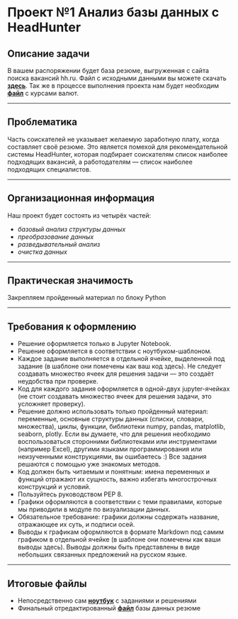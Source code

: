 # __Проект №1 Анализ базы данных c HeadHunter__ #

## __Описание задачи__ 

В вашем распоряжении будет база резюме, выгруженная с сайта поиска вакансий hh.ru. Файл с исходными данными вы можете скачать __[здесь][]__. Так же в процессе выполнения проекта нам будет необходим __[файл]__ с курсами валют.
____
[здесь]: https://drive.google.com/file/d/15LlgMTGlmmTEKyUFYrXD15pz77LPG4Yf/view
[файл]: https://drive.google.com/file/d/1npkpXw8ZxuYSeiLNu-3rNEee_PAG-kPb/view?usp=share_link
## __Проблематика__

Часть соискателей не указывает желаемую заработную плату, когда составляет своё резюме. Это является помехой для рекомендательной системы HeadHunter, которая подбирает соискателям список наиболее подходящих вакансий, а работодателям — список наиболее подходящих специалистов.
___
## __Организационная информация__

Наш проект будет состоять из четырёх частей:

- _базовый анализ структуры данных_
- _преобразование данных_
- _разведывательный анализ_
- _очистка данных_
___

## __Практическая значимость__

Закрепляем пройденный материал по блоку Python
___
## __Требования к оформлению__
* Решение оформляется только в Jupyter Notebook.
* Решение оформляется в соответствии с ноутбуком-шаблоном.
* Каждое задание выполняется в отдельной ячейке, выделенной под задание (в шаблоне они помечены как ваш код здесь). Не следует создавать множество ячеек для решения задачи — это создаёт неудобства при проверке.
* Код для каждого задания оформляется в одной-двух jupyter-ячейках (не стоит создавать множество ячеек для решения задачи, это усложняет проверку).
* Решение должно использовать только пройденный материал: переменные, основные структуры данных (списки, словари, множества), циклы, функции, библиотеки numpy, pandas, matplotlib, seaborn, plotly. Если вы думаете, что для решения необходимо воспользоваться сторонними библиотеками или инструментами (например Excel), другими языками программирования или неизученными конструкциями, вы ошибаетесь :) Все задания решаются с помощью уже знакомых методов.
* Код должен быть читаемым и понятным: имена переменных и функций отражают их сущность, важно избегать многострочных конструкций и условий.
* Пользуйтесь руководством PEP 8.
* Графики оформляются в соответствии с теми правилами, которые мы приводили в модуле по визуализации данных.
* Обязательное требование: графики должны содержать название, отражающее их суть, и подписи осей.
* Выводы к графикам оформляются в формате Markdown под самим графиком в отдельной ячейке (в шаблоне они помечены как ваши выводы здесь). Выводы должны быть представлены в виде небольших связанных предложений на русском языке.
___

## __Итоговые файлы__

- Непосредственно сам __[ноутбук]__ с заданиями и решениями
- Финальный отредактированный __[файл]__ базы данных резюме

[ноутбук]: https://github.com/nickarctic/datascience/blob/main/project_1/project_1.ipynb

[файл]: https://drive.google.com/file/d/10cWMHBr0-bqi5CcJAzSXZecBbFgMRXsN/view?usp=share_link
